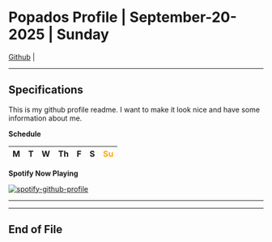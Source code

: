 
<!-- markdownlint-disable MD033 -->
<!-- markdownlint-disable MD036 -->
<!-- markdownlint-disable MD041 -->

# Popados Profile | September-20-2025 | Sunday

[Github](https://github.com/popados) |

***

## Specifications

This is my github profile readme. I want to make it look nice and have some information about me.

**Schedule**

|M|T|W|Th|F|S|<font color="orange">Su</font>|
|------|------|------|------|------|------|------|

**Spotify Now Playing**

[![spotify-github-profile](https://spotify-github-profile.kittinanx.com/api/view?uid=1227087812&cover_image=true&theme=novatorem&show_offline=true&background_color=121212&interchange=false&bar_color=ffeeef&bar_color_cover=false)](https://spotify-github-profile.kittinanx.com/api/view?uid=1227087812&redirect=true)

***

***

## End of File